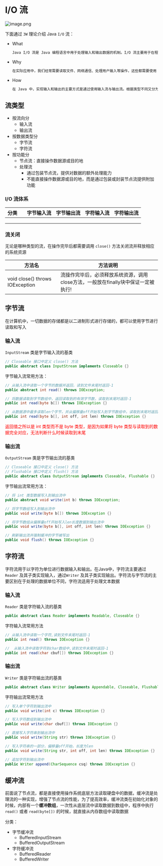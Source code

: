 # I/O 流

![image.png](https://cdgwsd.oss-cn-guangzhou.aliyuncs.com/img/202312271502333.png)

下面通过 `3W` 理论介绍 Java `I/O` 流：

- What

  ```markdown
  Java I/O 流是 Java 编程语言中用于处理输入和输出数据的机制。I/O 流主要用于在程序与外部世界之间传输数据。在 Java 中，I/O 流分为输入流和输出流，用于读取和写入数据。I/O 流的工作方式类似于水流的概念，数据可以像水流一样从一个地方传输到另一个地方
  ```

- Why

  ```markdown
  在实际应用中，我们经常需要读取文件、网络通信、处理用户输入等操作，这些都需要使用 I/O 流来进行数据的读写。I/O 流的使用可以帮助程序实现更灵活、更复杂的功能，使得程序可以与用户、文件系统、网络等进行有效的通信
  ```

- How

  ```markdown
  在 Java 中，实现输入和输出的主要方式是通过使用输入流与输出流。根据类型不同又分为两大类：字节输入/输出流和字符输入/输出流
  ```

## 流类型

- 按流向分
  - 输入流
  - 输出流
- 按数据类型分
  - 字节流
  - 字符流
- 按功能分
  - 节点流：直接操作数据源或目的地
  - 处理流
    - 通过包装节点流，提供对数据的额外处理能力
    - 不能直接操作数据源或目的地，而是通过包装或封装节点流提供附加功能

### I/O 流体系

| 分类 |  | 字节输入流 | 字节输出流 | 字符输入流 | 字符输出流 |
| :--: | ---- | :--------: | :----------: | :----------: | :----------: |
|      |      |            |            |            |            |
|      |      |            |            |            |            |
|      |      |            |            |            |            |

### 流关闭

无论是哪种类型的流，在操作完毕后都需要调用 `close()` 方法关闭流并释放相应的系统资源

| 方法名                          | 方法说明                                                     |
| ------------------------------- | ------------------------------------------------------------ |
| void close() throws IOException | 流操作完毕后，必须释放系统资源，调用close方法，一般放在finally块中保证一定被执行! |

## 字节流

在计算机中，一切数据的存储都是以二进制形式进行存储的，都可以使用字节进行读取和写入

### 输入流

`InputStream` 类是字节输入流的基类

```java
// Closeable 接口中定义 close() 方法
public abstract class InputStream implements Closeable {}
```

字节输入流常用方法：

```java
// 从输入流中读取一个字节的数据并返回，读到文件末尾时返回-1
public abstract int read() throws IOException;

// 将数据读取到字节数组中，返回读取到的有效字节数，读取到末尾时返回-1
public int read(byte b[]) throws IOException {}

// 从数据源中最多读取len个字节，并从偏移量off开始写入到字节数组中，读取到末尾时返回-1
public int read(byte b[], int off, int len) throws IOException {}
```

<font color=red>返回值之所以是 int 类型而不是 byte 类型，是因为如果将 byte 类型与读取到的数据完全对应，无法判断什么时候读取到末尾</font>

### 输出流

`OutputStream` 类是字节输出流的基类

```java
// Closeable 接口中定义 close() 方法
// Flushable 接口中定义 flush() 方法
public abstract class OutputStream implements Closeable, Flushable {}
```

字节输出流常用方法：

```java
// 将 int 类型数据写入到输出流中
public abstract void write(int b) throws IOException;

// 将字节数组写入到输出流中
public void write(byte b[]) throws IOException {}

// 将字节数组从偏移量off开始写入len长度数据到输出流中
public void write(byte b[], int off, int len) throws IOException {}

// 刷新输出流并强制缓冲的字节被写出
public void flush() throws IOException {}
```

## 字符流

字符流用于以字符为单位进行数据输入和输出。在Java中，字符流主要通过 `Reader` 及其子类实现输入，通过`Writer` 及其子类实现输出。字符流与字节流的主要区别在于处理的数据单位不同，字符流适用于处理文本数据

### 输入流

`Reader` 类是字符输入流的基类

```java
public abstract class Reader implements Readable, Closeable {}
```

字符输入流常用方法

```java
// 从输入流中读取一个字符,读到文件末尾时返回-1
public int read() throws IOException {}

// 	从输入流中读取字符到char数组中,读到文件末尾时返回-1
public int read(char cbuf[]) throws IOException {}
```

### 输出流

`Writer` 类是字符输出流的基类

```java
public abstract class Writer implements Appendable, Closeable, Flushable{}
```

字符输出流常用方法

```java
// 写入单个字符到输出流中
public void write(int c) throws IOException {}

// 写入字符数组到输出流中
public void write(char cbuf[]) throws IOException {}

// 直接写入字符串到输出流中
public void write(String str) throws IOException {}

// 写入字符串的一部分，偏移量off开始，长度为len
public void write(String str, int off, int len) throws IOException {}

// 追加字符到输出流中
public Writer append(CharSequence csq) throws IOException {}
```

## 缓冲流

前面说了节点流，都是直接使用操作系统底层方法读取硬盘中的数据，缓冲流是处理流的一种实现，增强了节点流的性能，为了提高效率，缓冲流类在初始化对象的时候，内部有一个**缓冲数组**，一次性从底层流中读取数据到数组中，程序中执行 `read()` 或者 `read(byte[])` 的时候，就直接从内存数组中读取数据

分类：

- 字节缓冲流
  - BufferedInputStream
  - BufferedOutputStream
- 字符缓冲流
  - BufferedReader
  - BufferedWriter
